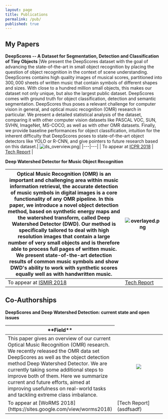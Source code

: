 ```yaml
---
layout: page
title: Publications
permalink: /pub/
published: true
---
```



## My Papers

**DeepScores -- A Dataset for Segmentation, Detection and Classification of Tiny Objects** 
|We present the DeepScores dataset with the goal of advancing the state-of-the-art in small object recognition by placing the question of object recognition in the context of scene understanding. DeepScores contains high quality images of musical scores, partitioned into $300,000$ sheets of written music that contain symbols of different shapes and sizes. With close to a hundred million small objects, this makes our dataset not only unique, but also the largest public dataset. DeepScores comes with ground truth for object classification, detection and semantic segmentation. DeepScores thus poses a relevant challenge for computer vision in general, and optical music recognition (OMR) research in particular. We present a detailed statistical analysis of the dataset, comparing it with other computer vision datasets like PASCAL VOC, SUN, SVHN, ImageNet, MS-COCO, as well as with other OMR datasets. Finally, we provide baseline performances for object classification, intuition for the inherent difficulty that DeepScores poses to state-of-the-art object detectors like YOLO or R-CNN, and give pointers to future research based on this dataset.| ![ds_overview.png]({{site.baseurl}}/ds_overview.png)|
|---|---|
| To appear at [ICPR 2018](http://www.icpr2018.org/)  | [Tech Report](asdfsadf)  |

**Deep Watershed Detector for Music Object Recognition**

|Optical Music Recognition (OMR) is an important and challenging area within music information retrieval, the accurate detection of music symbols in digital images is a core functionality of any OMR pipeline. In this paper, we introduce a novel object detection method, based on synthetic energy maps and the watershed transform, called Deep Watershed Detector (DWD). Our method is specifically tailored to deal with high resolution images that contain a large number of very small objects and is therefore able to process full pages of written music. We present state-of-the-art detection results of common music symbols and show DWD's ability to work with synthetic scores equally well as with handwritten music.| ![overlayed.png]({{site.baseurl}}/overlayed.png)|
|---|---|
| To appear at [ISMIR 2018](http://ismir2018.ircam.fr/)  | [Tech Report](asdfsadf)  |

  

## Co-Authorships
**DeepScores and Deep Watershed Detection: current state and open issues**


<table>
<colgroup>
<col width="60%" />
<col width="40%" />
</colgroup>
<thead>
<tr class="header">
<th markdown="span">**Field**</th>

</tr>
</thead>
<tbody>
<tr>
<td markdown="span">This paper gives an overview of our current Optical Music Recognition (OMR) research. We recently released the OMR data set DeepScores  as well as the object detection method Deep Watershed Detector. We are currently taking some additional steps to improve both of them. Here we summarize current and future efforts, aimed at improving usefulness on real-world tasks and tackling extreme class imbalance.</td>
<td markdown="span"  align="center"> <img src="{{site.baseurl}}/scan.png">
</td>
</tr>
<tr>
<td markdown="span"> To appear at [WoRMS 2018](https://sites.google.com/view/worms2018)</td>
<td markdown="span"> [Tech Report](asdfsadf)
</td>
</tr>
</tbody>
</table>




